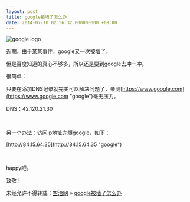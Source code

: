 ```yaml
---
layout: post
title: google被墙了怎么办
date: 2014-07-10 02:56:32.000000000 +08:00
---
```


![google logo](http://kongqia.com/wp-content/uploads/2014/07/images.jpg)

近期，由于某某事件，google又一次被墙了。

但是百度知道的真心不够多，所以还是要到google去冲一冲。

很简单：

只要在添加DNS记录就完美可以解决问题了，亲测[https://www.google.com](https://www.google.com "google")毫无压力。

DNS：42.120.21.30

 

另一个办法：访问ip地址完爆google，如下：

[http://84.15.64.35](http://84.15.64.35 "google")

 

happy吧。

致敬！

未经允许不得转载：[空洽网](http://kongqia.com) » [google被墙了怎么办](http://kongqia.com/33482.html)


